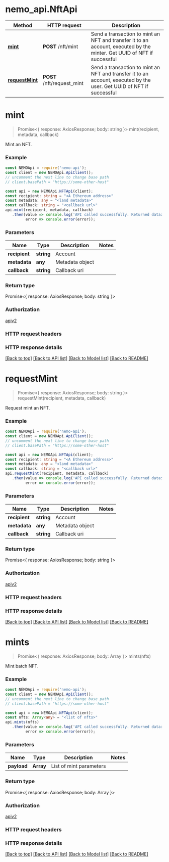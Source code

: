 # nemo_api.NftApi

Method | HTTP request | Description
------------- | ------------- | -------------
[**mint**](NftApi.md#mint) | **POST** /nft/mint | Send a transaction to mint an NFT and transfer it to an account, executed by the minter. Get UUID of NFT if successful
[**requestMint**](NftApi.md#requestMint) | **POST** /nft/request_mint | Send a transaction to mint an NFT and transfer it to an account, executed by the user. Get UUID of NFT if successful

# **mint**
> Promise<{ response: AxiosResponse; body: string }> mint(recipient, metadata, callback)

Mint an NFT.

### Example

```typescript
const NEMOApi = require('nemo-api');
const client = new NEMOApi.ApiClient();
// uncomment the next line to change base path
// client.basePath = "https://some-other-host"

const api = new NEMOApi.NFTApi(client);
const recipient: string = "<A Ethereum address>"
const metadata: any = "<land metadata>"
const callback: string = "<callback url>"
api.mint(recipient, metadata, callback)
   .then(value => console.log('API called successfully. Returned data: ', value.body),
         error => console.error(error));
```

### Parameters

Name | Type | Description  | Notes
------------- | ------------- | ------------- | -------------
 **recipient** | **string**| Account | 
 **metadata** | **any**| Metadata object | 
 **callback** | **string**| Callback uri | 

### Return type

Promise<{ response: AxiosResponse; body: string }> 

### Authorization

[apiv2](./README.md#apiv2)

### HTTP request headers

### HTTP response details

[[Back to top]](#) [[Back to API list]](./README.md#documentation-for-api-endpoints) [[Back to Model list]](./README.md#documentation-for-models) [[Back to README]](./README.md)

# **requestMint**
> Promise<{ response: AxiosResponse; body: string }> requestMint(recipient, metadata, callback)

Request mint an NFT.

### Example

```typescript
const NEMOApi = require('nemo-api');
const client = new NEMOApi.ApiClient();
// uncomment the next line to change base path
// client.basePath = "https://some-other-host"

const api = new NEMOApi.NFTApi(client);
const recipient: string = "<A Ethereum address>"
const metadata: any = "<land metadata>"
const callback: string = "<callback url>"
api.requestMint(recipient, metadata, callback)
   .then(value => console.log('API called successfully. Returned data: ', value.body),
         error => console.error(error));
```

### Parameters

Name | Type | Description  | Notes
------------- | ------------- | ------------- | -------------
 **recipient** | **string**| Account | 
 **metadata** | **any**| Metadata object | 
 **callback** | **string**| Callback uri | 

### Return type

Promise<{ response: AxiosResponse; body: string }> 

### Authorization

[apiv2](./README.md#apiv2)

### HTTP request headers

### HTTP response details

[[Back to top]](#) [[Back to API list]](./README.md#documentation-for-api-endpoints) [[Back to Model list]](./README.md#documentation-for-models) [[Back to README]](./README.md)

# **mints**
> Promise<{ response: AxiosResponse; body: Array<any> }> mints(nfts)

Mint batch NFT.

### Example

```typescript
const NEMOApi = require('nemo-api');
const client = new NEMOApi.ApiClient();
// uncomment the next line to change base path
// client.basePath = "https://some-other-host"

const api = new NEMOApi.NFTApi(client);
const nfts: Array<any> = "<list of nfts>"
api.mints(nfts)
   .then(value => console.log('API called successfully. Returned data: ', value.body),
         error => console.error(error));
```

### Parameters

Name | Type | Description  | Notes
------------- | ------------- | ------------- | -------------
 **payload** | **Array<any>**| List of mint parameters | 

### Return type

Promise<{ response: AxiosResponse; body: Array<any> }>

### Authorization

[apiv2](./README.md#apiv2)

### HTTP request headers

### HTTP response details

[[Back to top]](#) [[Back to API list]](./README.md#documentation-for-api-endpoints) [[Back to Model list]](./README.md#documentation-for-models) [[Back to README]](./README.md)